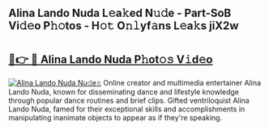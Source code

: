 ## Alina Lando Nuda L𝚎a𝚔ed N𝚞𝚍e - Part-SoB Vi𝚍𝚎o P𝚑𝚘tos - H𝚘𝚝 O𝚗𝚕yf𝚊ns L𝚎a𝚔s jiX2w

# <h2><a href="http://kfblar.oniu.top/?m=Alina+Lando+Nuda">🔗👉 🔴 Alina Lando Nuda P𝚑ot𝚘𝚜 V𝚒d𝚎o</a></h2>

[![Alina Lando Nuda Nu𝚍e𝚜](https://i.imgur.com/0qMVB7G.gif)](http://kfblar.oniu.top/?m=Alina+Lando+Nuda)
Online creator and multimedia entertainer Alina Lando Nuda, known for disseminating dance and lifestyle knowledge through popular dance routines and brief clips. Gifted ventriloquist Alina Lando Nuda, famed for their exceptional skills and accomplishments in manipulating inanimate objects to appear as if they're speaking.  
